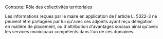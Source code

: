 Contexte: Rôle des collectivités territoriales

Les informations reçues par le maire en application de l'article L. 5322-3 ne peuvent être partagées par lui qu'avec ses adjoints ayant reçu délégation en matière de placement, ou d'attribution d'avantages sociaux ainsi qu'avec les services municipaux compétents dans l'un de ces domaines.